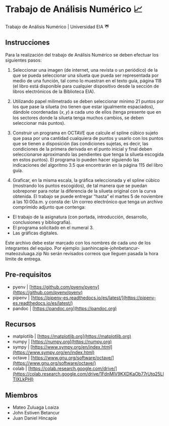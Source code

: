 # Trabajo de Análisis Numérico :chart_with_upwards_trend:
Trabajo de Análisis Numérico | Universidad EIA ![logo eia](https://github.com/EIA-University/LogosEIA/blob/master/assets/png/logo-eia-icon.png?raw=true)

## Instrucciones
Para la realización del trabajo de Análisis Numérico se deben efectuar los siguientes pasos:

1. Seleccionar una imagen (de internet, una revista o un periódico) de la que se pueda seleccionar una silueta que pueda ser representada por medio de una función, tal como lo muestran en el texto guía, página 118 (el libro está disponible para cualquier dispositivo desde la sección de libros electrónicos de la Biblioteca EIA).

2. Utilizando papel milimetrado se deben seleccionar mínimo 21 puntos por los que pase la silueta (no tienen que estar igualmente espaciados), dándole coordenadas (𝑥, 𝑦) a cada uno de ellos (tenga presente que en los sectores donde la silueta tenga muchos cambios, se deben seleccionar más puntos).

3. Construir un programa en OCTAVE que calcule el spline cúbico sujeto que pasa por una cantidad cualquiera de puntos y usarlo con los puntos que se tienen a disposición (las condiciones sujetas, es decir, las condiciones de la primera derivada en el punto inicial y final deben seleccionarse aproximando las pendientes que tenga la silueta escogida en estos puntos). El programa lo pueden hacer siguiendo las indicaciones del algoritmo 3.5 que encontrarán en la página 115 del libro guía.

4. Graficar, en la misma escala, la gráfica seleccionada y el spline cúbico (mostrando los puntos escogidos), de tal manera que se puedan sobreponer para notar la diferencia de la silueta original con la curva obtenida.
El trabajo se puede entregar “hasta” el martes 5 de noviembre a las 10:00a.m. y consta de: Un correo electrónico que tenga un archivo comprimido adjunto que contenga:

  * El trabajo de la asignatura (con portada, introducción, desarrollo, conclusiones y bibliografía).
  * El programa solicitado en el numeral 3.
  * Las gráficas digitales.
  
  
Este archivo debe estar marcado con los nombres de cada uno de los integrantes del equipo. Por ejemplo: juanhincapie-johnbetancur-mateozuluaga.zip
No serán revisados correos que lleguen pasada la hora límite de entrega.


## Pre-requisitos
* pyenv | [https://github.com/pyenv/pyenv](https://github.com/pyenv/pyenv)
* pipenv | [https://pipenv-es.readthedocs.io/es/latest/](https://pipenv-es.readthedocs.io/es/latest/)
* pandoc | [https://pandoc.org](https://pandoc.org)

## Recursos
* matplotlib | [https://matplotlib.org](https://matplotlib.org)
* numpy | [https://numpy.org](https://numpy.org)
* sympy | [https://www.sympy.org/en/index.html](https://www.sympy.org/en/index.html)
* octave | [https://www.gnu.org/software/octave/](https://www.gnu.org/software/octave/)
* colab | [https://colab.research.google.com/drive/](https://colab.research.google.com/drive/1FdnMlV9KXDKaOb77rUtq25LlTIXLkPHl)

## Miembros
* Mateo Zuluaga Loaiza
* John Estiven Betancur
* Juan Daniel Hincapie


